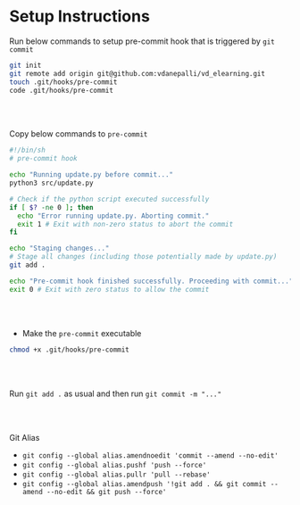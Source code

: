 # Setup Instructions

Run below commands to setup pre-commit hook that is triggered by `git commit`  

```bash
git init
git remote add origin git@github.com:vdanepalli/vd_elearning.git
touch .git/hooks/pre-commit
code .git/hooks/pre-commit
```

<br/><br/>


Copy below commands to `pre-commit`

```bash
#!/bin/sh
# pre-commit hook

echo "Running update.py before commit..."
python3 src/update.py

# Check if the python script executed successfully
if [ $? -ne 0 ]; then
  echo "Error running update.py. Aborting commit."
  exit 1 # Exit with non-zero status to abort the commit
fi

echo "Staging changes..."
# Stage all changes (including those potentially made by update.py)
git add .

echo "Pre-commit hook finished successfully. Proceeding with commit..."
exit 0 # Exit with zero status to allow the commit
```


<br/><br/>

- Make the `pre-commit` executable
```bash
chmod +x .git/hooks/pre-commit
```


<br/><br/>

Run `git add .` as usual and then run `git commit -m "..."`

<br/><br/>

Git Alias 

- `git config --global alias.amendnoedit 'commit --amend --no-edit'`
- `git config --global alias.pushf 'push --force'`
- `git config --global alias.pullr 'pull --rebase'`
- `git config --global alias.amendpush '!git add . && git commit --amend --no-edit && git push --force'`
